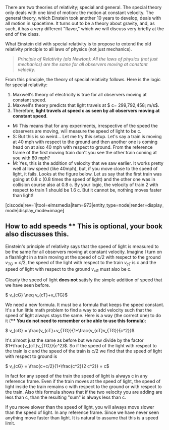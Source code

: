There are two theories of relativity; special and general. The special theory only deals with one kind of motion: the motion at constant velocity. The general theory, which Einstein took another 10 years to develop, deals with all motion in spacetime. It turns out to be a theory about gravity, and, as such, it has a very different "flavor," which we will discuss very briefly at the end of the class.

What Einstein did with special relativity is to propose to extend the old relativity principle to all laws of physics (not just mechanics).

> _Principle of Relativity (ala Newton): All the laws of physics (not just mechanics) are the same for all observers moving at constant velocity._

From this principle, the theory of special relativity follows. Here is the logic for special relativity: 

1. Maxwell's theory of electricity is true for all observers moving at constant speed.
2. Maxwell's theory predicts that light travels at $ c= 299,792,458\; m/s$.
3. Therefore, **light travels at speed c as seen by all observers moving at constant speed**.

- M: This means that for any experiments, irrespective of the speed the observers are moving, will measure the speed of light to be c.
- S: But this is so weird... Let me try this setup. Let's say a train is moving at 40 mph with respect to the ground and then another one is coming head on at also 40 mph with respect to ground. From the reference frame of the first moving train don't you see the other train coming at you with 80 mph?
- M: Yes, this is the addition of velocity that we saw earlier. It works pretty well at low speed (like 40mph), but, if you move close to the speed of light, it fails. Looks at the figure below. Let us say that the first train was going at 0.8 c (0.8 times the speed of light) and the other one was in collision course also at 0.8 c. By your logic, the velocity of train 2 with respect to train 1 should be 1.6 c. But it cannot be, nothing moves faster than light!

[ciscode|rev=1|tool=elmsmedia|item=973|entity_type=node|render=display_mode|display_mode=image]

## How to add  speeds \*\* This is optional, your book also discusses this.

Einstein's principle of relativity says that the speed of light is measured to be the same for all observers moving at constant velocity. Imagine I turn on a flashlight in a train moving at the speed of c/2 with respect to the ground $v_{TG} = c/2$, the speed of the light with respect to the train $v_{cT}$ is c and the speed of light with respect to the ground $v_{cG}$ must also be c. 

Clearly the speed of light **does not** satisfy the simple addition of speed that we have seen before.

$ v_{cG} \neq v_{cT}+v_{TG}$

We need a new formula. It must be a formula that keeps the speed constant. It's a fun little math problem to find a way to add velocity such that the speed of light always stays the same. Here is a way (the correct one) to do it (**\*\* You do not need to remember or be able to use this formula**):

$ v_{cG} = \frac{v_{cT}+v_{TG}}{1+\frac{v_{cT}v_{TG}}{c^2}}$

It's almost just the same as before but we now divide by the factor $1+\frac{v_{cT}v_{TG}}{c^2}$. So if the speed of the light with respect to the train is c and the speed of the train is c/2 we find that the speed of light with respect to ground is

$ v_{cG} = \frac{c+c/2}{1+\frac{c^2}{2 c^2}} = c$

In fact for any speed of the train the speed of light is always c in any reference frame. Even if the train moves at the speed of light, the speed of light inside the train remains c with respect to the ground or with respect to the train. Also this formula shows that if the two velocity you are adding are less than c, than the resulting "sum" is always less than c.

If you move slower than the speed of light, you will always move slower than the speed of light. In any reference frame. Since we have never seen anything move faster than light. It is natural to assume that this is a speed limit.
